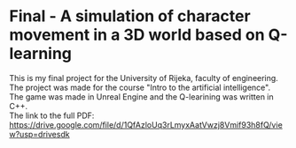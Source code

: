 # Final - A simulation of character movement in a 3D world based on Q-learning
This is my final project for the University of Rijeka, faculty of engineering. The project was made for the course "Intro to the artificial intelligence".  
The game was made in Unreal Engine and the Q-learining was written in C++.  
The link to the full PDF: https://drive.google.com/file/d/1QfAzloUq3rLmyxAatVwzj8Vmif93h8fQ/view?usp=drivesdk  
